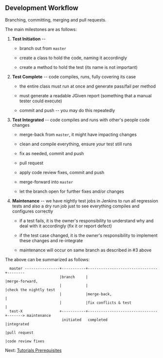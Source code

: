 ## Development Workflow

Branching, committing, merging and pull requests.

The main milestones are as follows:

1. **Test Initiation** --
    * branch out from `master`

    * create a class to hold the code, naming it accordingly

    * create a method to hold the test (its name is not important)

2. **Test Complete** -- code compiles, runs, fully covering its case

    * the entire class must run at once and generate pass/fail per method

    * must generate a readable JGiven report
      (something that a manual tester could execute)

    * commit and push -- you may do this repeatedly

3. **Test Integrated** -- code compiles and runs with other's people code
   changes

    * merge-back from `master`, it might have impacting changes

    * clean and compile everything, ensure _your_ test still runs

    * fix as needed, commit and push

    * pull request

    * apply code review fixes, commit and push

    * merge-forward into `master`

    * let the branch open for further fixes and/or changes

4. **Maintenance** -- we have nightly test jobs in Jenkins to run all regression
   tests and also a dry run job just to see everything compiles and configures
   correctly

    * if a test fails, it is the owner's responsibility to understand why and
      deal with it accordingly (fix it or report defect)

    * if the test case changed, it is the owner's responsibility to implement
      these changes and re-integrate

    * maintenance will occur on same branch as described in #3 above

The above can be summarized as follows:

```
  master ----------------+-----------+--------------------------------+--------
                         |branch     |                                |merge-forward,
                         |           |                                |check the nightly test
                         |           |merge-back,                     |
                         |           |fix conflicts & test            |
  test-X                 +-----------+--------------------------------+-------> maintenance
                          initiated   completed                       |integrated
                                                                      |pull request
                                                                      |code review fixes
```

Next: [Tutorials Prerequisites](../tutorials/prerequisites.md)